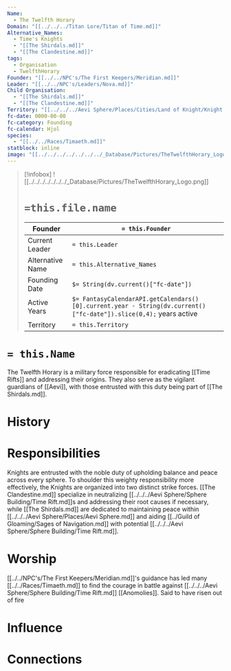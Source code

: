 ```yaml
---
Name:
  - The Twelfth Horary
Domain: "[[../../../Titan Lore/Titan of Time.md]]"
Alternative_Names:
  - Time's Knights
  - "[[The Shirdals.md]]"
  - "[[The Clandestine.md]]"
tags:
  - Organisation
  - TwelfthHorary
Founder: "[[../../NPC's/The First Keepers/Meridian.md]]"
Leader: "[[../../NPC's/Leaders/Nova.md]]"
Child Organisation:
  - "[[The Shirdals.md]]"
  - "[[The Clandestine.md]]"
Territory: "[[../../../Aevi Sphere/Places/Cities/Land of Knight/Knight Island.md]]"
fc-date: 0000-00-00
fc-category: Founding
fc-calendar: Hjol
species:
  - "[[../../Races/Timaeth.md]]"
statblock: inline
image: "[[../../../../../../../_Database/Pictures/TheTwelfthHorary_Logo.png]]"
---
```

> [!infobox]
> ![[../../../../../../../_Database/Pictures/TheTwelfthHorary_Logo.png]]
> # `=this.file.name`
> | Founder | `= this.Founder` |
> | ----|---- |
> | Current Leader | `= this.Leader`
> | Alternative Name | `= this.Alternative_Names`|
> | Founding Date | `$= String(dv.current()["fc-date"])` |
> | Active Years | `$= FantasyCalendarAPI.getCalendars()[0].current.year - String(dv.current()["fc-date"]).slice(0,4);` years active|
> | Territory | `= this.Territory` |
# `= this.Name`

The Twelfth Horary is a military force responsible for eradicating [[Time Rifts]] and addressing their origins. They also serve as the vigilant guardians of [[Aevi]], with those entrusted with this duty being part of [[The Shirdals.md]].
# History
# Responsibilities 

Knights are entrusted with the noble duty of upholding balance and peace across every sphere. To shoulder this weighty responsibility more effectively, the Knights are organized into two distinct strike forces. [[The Clandestine.md]] specialize in neutralizing [[../../../Aevi Sphere/Sphere Building/Time Rift.md]]s and addressing their root causes if necessary, while [[The Shirdals.md]] are dedicated to maintaining peace within [[../../../Aevi Sphere/Places/Aevi Sphere.md]] and aiding [[../Guild of Gloaming/Sages of Navigation.md]] with potential [[../../../Aevi Sphere/Sphere Building/Time Rift.md]].
# Worship

[[../../NPC's/The First Keepers/Meridian.md]]'s guidance has led many [[../../Races/Timaeth.md]] to find the courage in battle against  [[../../../Aevi Sphere/Sphere Building/Time Rift.md]] [[Anomolies]]. Said to have risen out of fire
# Influence
# Connections


